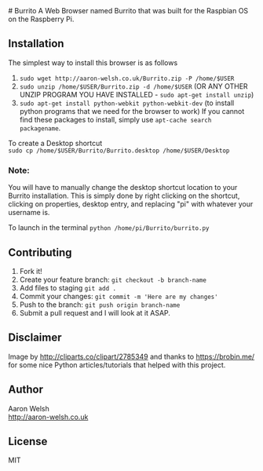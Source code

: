 <snippet>
  <content>
# Burrito
A Web Browser named Burrito that was built for the Raspbian OS on the Raspberry Pi.

## Installation
The simplest way to install this browser is as follows  
1. `sudo wget http://aaron-welsh.co.uk/Burrito.zip -P /home/$USER`  
2. `sudo unzip /home/$USER/Burrito.zip -d /home/$USER` (OR ANY OTHER UNZIP PROGRAM YOU HAVE INSTALLED - `sudo apt-get install unzip`)  
3. `sudo apt-get install python-webkit python-webkit-dev` (to install python programs that we need for the browser to work)
If you cannot find these packages to install, simply use `apt-cache search packagename`.  

To create a Desktop shortcut  
`sudo cp /home/$USER/Burrito/Burrito.desktop /home/$USER/Desktop  `
### Note:  
You will have to manually change the desktop shortcut location to your Burrito installation. This is simply done by right clicking on the shortcut, clicking on properties, desktop entry, and replacing "pi" with whatever your username is.  

To launch in the terminal
`python /home/pi/Burrito/burrito.py`

## Contributing
1. Fork it!
2. Create your feature branch: `git checkout -b branch-name`
3. Add files to staging `git add .`
4. Commit your changes: `git commit -m 'Here are my changes'`
5. Push to the branch: `git push origin branch-name`
6. Submit a pull request and I will look at it ASAP.

## Disclaimer
Image by http://cliparts.co/clipart/2785349 and thanks to https://brobin.me/ for some nice Python articles/tutorials that helped with this project.

## Author
Aaron Welsh  
http://aaron-welsh.co.uk

## License
MIT
</content>
</snippet>
